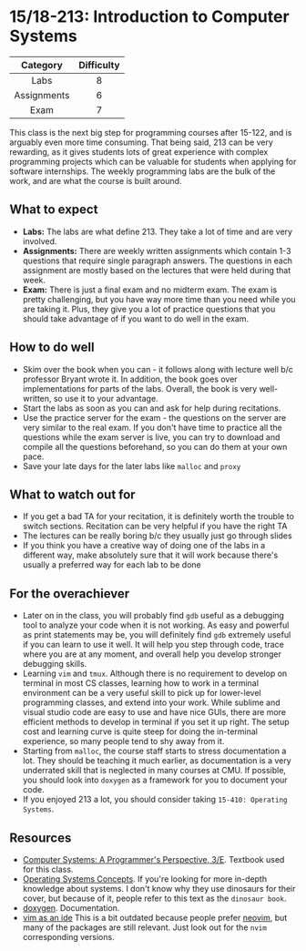 # 15/18-213: Introduction to Computer Systems

| Category    | Difficulty |
|:-:          | :-:        |
| Labs        | 8          |
| Assignments | 6          |
| Exam        | 7          |

This class is the next big step for programming courses after 15-122, and is
arguably even more time consuming. That being said, 213 can be very rewarding,
as it gives students lots of great experience with complex programming projects
which can be valuable for students when applying for software internships.
The weekly programming labs are the bulk of the work, and are
what the course is built around.

## What to expect

- **Labs:** The labs are what define 213. They take a lot of time and are very involved.
- **Assignments:** There are weekly written assignments which contain 1-3 questions that require single paragraph answers. The questions in each assignment are mostly based on the lectures that were held during that week.
- **Exam:** There is just a final exam and no midterm exam. The exam is pretty challenging, but you have way more time than you need while you are taking it. Plus, they give you a lot of practice questions that you should take advantage of if you want to do well in the exam.

## How to do well

- Skim over the book when you can - it follows along with lecture well b/c professor Bryant wrote it.
  In addition, the book goes over implementations for parts of the labs.
  Overall, the book is very well-written, so use it to your advantage.
- Start the labs as soon as you can and ask for help during recitations.
- Use the practice server for the exam - the questions on the server are very similar to the real exam. 
  If you don't have time to practice all the questions while the exam server is live, you can 
  try to download and compile all the questions beforehand, so you can do them at your own pace.
- Save your late days for the later labs like `malloc` and `proxy`

## What to watch out for

- If you get a bad TA for your recitation, it is definitely worth the trouble to switch sections. Recitation can be very helpful if you have the right TA
- The lectures can be really boring b/c they usually just go through slides
- If you think you have a creative way of doing one of the labs in a different way, make absolutely sure that it will work because there's usually a preferred way for each lab to be done

## For the overachiever

- Later on in the class, you will probably find `gdb` useful as a debugging
  tool to analyze your code when it is not working. As easy and powerful as
  print statements may be, you will definitely find `gdb` extremely useful 
  if you can learn to use it well. It will help you step through code, trace
  where you are at any moment, and overall help you develop stronger debugging skills.
- Learning `vim` and `tmux`. Although there is no requirement to develop on terminal in most CS classes, learning how to work in a terminal environment can be a very useful skill to pick up for lower-level programming classes, and extend into your work. While sublime and visual studio code are easy to use and have nice GUIs, there are more efficient methods to develop in terminal if you set it up right. The setup cost and learning curve is quite steep for doing the in-terminal experience, so many people tend to shy away from it.
- Starting from `malloc`, the course staff starts to stress documentation a lot. They should be teaching it much earlier, as documentation is a very underrated skill that is neglected in many courses at CMU. If possible, you should look into `doxygen` as a framework for you to document your code.
- If you enjoyed 213 a lot, you should consider taking `15-410: Operating Systems`.

## Resources

- [Computer Systems: A Programmer's Perspective, 3/E](https://csapp.cs.cmu.edu/). Textbook used for this class.
- [Operating Systems Concepts](https://codex.cs.yale.edu/avi/os-book/OS9/index.html). If you're looking for more in-depth knowledge about systems. I don't know why they use dinosaurs for their cover, but because of it, people refer to this text as the `dinosaur book`.
- [doxygen](http://www.doxygen.nl/). Documentation.
- [vim as an ide](https://github.com/jez/vim-as-an-ide) This is a bit outdated because people prefer [neovim](https://neovim.io/), but many of the packages are still relevant. Just look out for the `nvim` corresponding versions.
